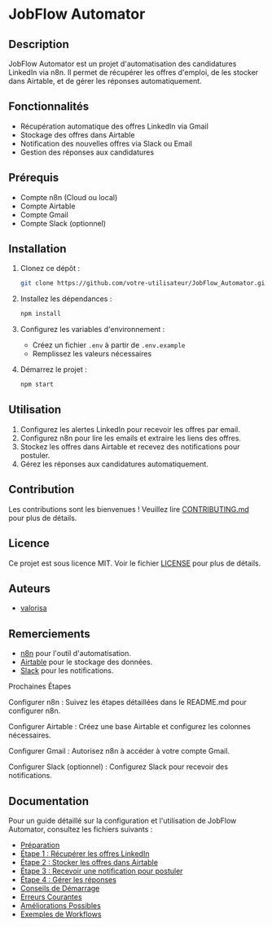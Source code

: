 # JobFlow Automator

## Description

JobFlow Automator est un projet d'automatisation des candidatures LinkedIn via n8n. Il permet de récupérer les offres d'emploi, de les stocker dans Airtable, et de gérer les réponses automatiquement.

## Fonctionnalités

- Récupération automatique des offres LinkedIn via Gmail
- Stockage des offres dans Airtable
- Notification des nouvelles offres via Slack ou Email
- Gestion des réponses aux candidatures

## Prérequis

- Compte n8n (Cloud ou local)
- Compte Airtable
- Compte Gmail
- Compte Slack (optionnel)

## Installation

1. Clonez ce dépôt :

   ```bash
   git clone https://github.com/votre-utilisateur/JobFlow_Automator.git
   ```

2. Installez les dépendances :

   ```bash
   npm install
   ```

3. Configurez les variables d'environnement :
   - Créez un fichier `.env` à partir de `.env.example`
   - Remplissez les valeurs nécessaires

4. Démarrez le projet :

   ```bash
   npm start
   ```

## Utilisation

1. Configurez les alertes LinkedIn pour recevoir les offres par email.
2. Configurez n8n pour lire les emails et extraire les liens des offres.
3. Stockez les offres dans Airtable et recevez des notifications pour postuler.
4. Gérez les réponses aux candidatures automatiquement.

## Contribution

Les contributions sont les bienvenues ! Veuillez lire [CONTRIBUTING.md](docs/CONTRIBUTING.md) pour plus de détails.

## Licence

Ce projet est sous licence MIT. Voir le fichier [LICENSE](LICENSE) pour plus de détails.

## Auteurs

- [valorisa](https://github.com/valorisa)

## Remerciements

- [n8n](https://n8n.io) pour l'outil d'automatisation.
- [Airtable](https://airtable.com) pour le stockage des données.
- [Slack](https://slack.com) pour les notifications.

Prochaines Étapes

Configurer n8n : Suivez les étapes détaillées dans le README.md pour configurer n8n.

Configurer Airtable : Créez une base Airtable et configurez les colonnes nécessaires.

Configurer Gmail : Autorisez n8n à accéder à votre compte Gmail.

Configurer Slack (optionnel) : Configurez Slack pour recevoir des notifications.

## Documentation

Pour un guide détaillé sur la configuration et l'utilisation de JobFlow Automator, consultez les fichiers suivants :

- [Préparation](docs/preparation.md)
- [Étape 1 : Récupérer les offres LinkedIn](docs/etape1.md)
- [Étape 2 : Stocker les offres dans Airtable](docs/etape2.md)
- [Étape 3 : Recevoir une notification pour postuler](docs/etape3.md)
- [Étape 4 : Gérer les réponses](docs/etape4.md)
- [Conseils de Démarrage](docs/conseils.md)
- [Erreurs Courantes](docs/erreurs.md)
- [Améliorations Possibles](docs/ameliorations.md)
- [Exemples de Workflows](docs/exemples.md)
